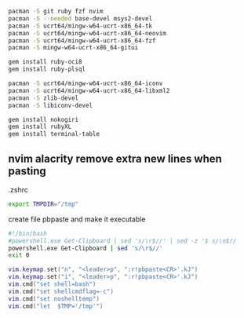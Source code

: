 ```bash
pacman -S git ruby fzf nvim 
pacman -S --needed base-devel msys2-devel 
pacman -S ucrt64/mingw-w64-ucrt-x86_64-tk 
pacman -S ucrt64/mingw-w64-ucrt-x86_64-neovim
pacman -S ucrt64/mingw-w64-ucrt-x86_64-fzf 
pacman -S mingw-w64-ucrt-x86_64-gitui

gem install ruby-oci8 
gem install ruby-plsql

pacman -S ucrt64/mingw-w64-ucrt-x86_64-iconv 
pacman -S ucrt64/mingw-w64-ucrt-x86_64-libxml2 
pacman -S zlib-devel 
pacman -S libiconv-devel

gem install nokogiri 
gem install rubyXL
gem install terminal-table
```



## nvim alacrity remove extra new lines when pasting
.zshrc
```bash
export TMPDIR="/tmp"
```

create file pbpaste and make it executable
```bash
#!/bin/bash
#powershell.exe Get-Clipboard | sed 's/\r$//' | sed -z '$ s/\n$//
powershell.exe Get-Clipboard | sed 's/\r$//'
exit 0
```


```lua
vim.keymap.set("n", "<leader>p", ":r!pbpaste<CR>'.kJ")
vim.keymap.set("i", "<leader>p", ":r!pbpaste<CR>'.kJ")
vim.cmd("set shell=bash")
vim.cmd("set shellcmdflag=-c")
vim.cmd("set noshelltemp")
vim.cmd("let  $TMP='/tmp'")
```
